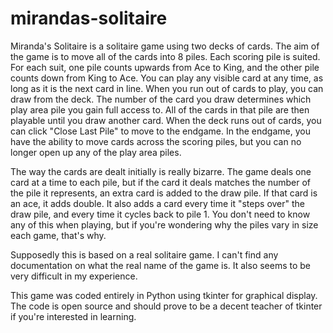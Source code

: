 # mirandas-solitaire
Miranda's Solitaire is a solitaire game using two decks of cards. The aim of the game is to move all of the cards into 8 piles. Each scoring pile is suited. For each suit, one pile counts upwards from Ace to King, and the other pile counts down from King to Ace. You can play any visible card at any time, as long as it is the next card in line. When you run out of cards to play, you can draw from the deck. The number of the card you draw determines which play area pile you gain full access to. All of the cards in that pile are then playable until you draw another card. When the deck runs out of cards, you can click "Close Last Pile" to move to the endgame. In the endgame, you have the ability to move cards across the scoring piles, but you can no longer open up any of the play area piles.

The way the cards are dealt initially is really bizarre. The game deals one card at a time to each pile, but if the card it deals matches the number of the pile it represents, an extra card is added to the draw pile. If that card is an ace, it adds double. It also adds a card every time it "steps over" the draw pile, and every time it cycles back to pile 1. You don't need to know any of this when playing, but if you're wondering why the piles vary in size each game, that's why.

Supposedly this is based on a real solitaire game. I can't find any documentation on what the real name of the game is. It also seems to be very difficult in my experience.

This game was coded entirely in Python using tkinter for graphical display. The code is open source and should prove to be a decent teacher of tkinter if you're interested in learning.
